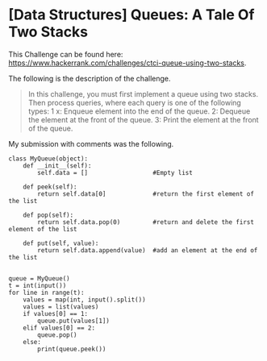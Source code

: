 # [Data Structures] Queues: A Tale Of Two Stacks

This Challenge can be found here: https://www.hackerrank.com/challenges/ctci-queue-using-two-stacks.

The following is the description of the challenge.

>In this challenge, you must first implement a queue using two stacks. Then process  queries, where each query is one of the following  types:
  1 x: Enqueue element  into the end of the queue.
  2: Dequeue the element at the front of the queue.
  3: Print the element at the front of the queue.

My submission with comments was the following.


```
class MyQueue(object):
    def __init__(self):
        self.data = []                  #Empty list
    
    def peek(self):
        return self.data[0]             #return the first element of the list
        
    def pop(self):
        return self.data.pop(0)         #return and delete the first element of the list
        
    def put(self, value):
        return self.data.append(value)  #add an element at the end of the list
        

queue = MyQueue()
t = int(input())
for line in range(t):
    values = map(int, input().split())
    values = list(values)
    if values[0] == 1:
        queue.put(values[1])        
    elif values[0] == 2:
        queue.pop()
    else:
        print(queue.peek())
        
```
